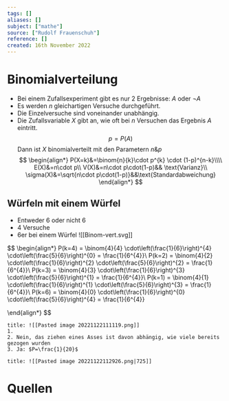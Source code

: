 ```yaml
---
tags: []
aliases: []
subject: ["mathe"]
source: ["Rudolf Frauenschuh"]
reference: []
created: 16th November 2022
---
```


# Binomialverteilung

- Bei einem Zufallsexperiment gibt es nur $2$ Ergebnisse: $A$ oder $\neg{A}$
- Es werden $n$ gleichartigen Versuche durchgeführt.
- Die Einzelversuche sind voneinander unabhängig.
- Die Zufallsvariable $X$ gibt an, wie oft bei $n$ Versuchen das Ergebnis $A$ eintritt.
$$p=P(A)$$
Dann ist $X$ binomialverteilt mit den Parametern $n\&p$
$$
\begin{align*}
P(X=k)&=\binom{n}{k}\cdot p^{k} \cdot (1-p)^{n-k}\\\\
E(X)&=n\cdot p\\
V(X)&=n\cdot p\cdot(1-p)&& \text{Varianz}\\
\sigma(X)&=\sqrt{n\cdot p\cdot(1-p)}&&\text{Standardabweichung}
\end{align*}
$$

## Würfeln mit einem Würfel
- Entweder 6 oder nicht 6
- 4 Versuche
- 6er bei einem Würfel
![[Binom-vert.svg]]

$$
\begin{align*}
P(k=4) = \binom{4}{4} \cdot\left(\frac{1}{6}\right)^{4} \cdot\left(\frac{5}{6}\right)^{0} = \frac{1}{6^{4}}\\
P(k=2) = \binom{4}{2} \cdot\left(\frac{1}{6}\right)^{2} \cdot\left(\frac{5}{6}\right)^{2} = \frac{1}{6^{4}}\\
P(k=3) = \binom{4}{3} \cdot\left(\frac{1}{6}\right)^{3} \cdot\left(\frac{5}{6}\right)^{1} = \frac{1}{6^{4}}\\
P(k=1) = \binom{4}{1} \cdot\left(\frac{1}{6}\right)^{1} \cdot\left(\frac{5}{6}\right)^{3} = \frac{1}{6^{4}}\\
P(k=6) = \binom{4}{0} \cdot\left(\frac{1}{6}\right)^{0} \cdot\left(\frac{5}{6}\right)^{4} = \frac{1}{6^{4}}


\end{align*}
$$


```ad-example
title: ![[Pasted image 20221122111119.png]]
1. 
2. Nein, das ziehen eines Asses ist davon abhängig, wie viele bereits gezogen wurden
3. Ja: $P=\frac{1}{20}$
```

```ad-example
title: ![[Pasted image 20221122112926.png|725]]

```

# Quellen